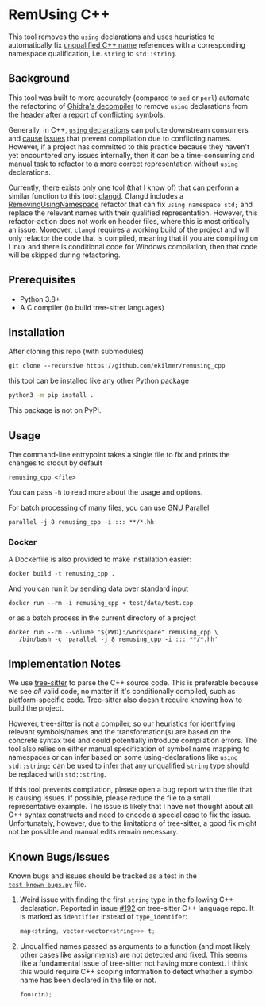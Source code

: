 # RemUsing C++

This tool removes the `using` declarations and uses heuristics to automatically fix [unqualified C++ name](https://en.cppreference.com/w/cpp/language/unqualified_lookup) references with a corresponding namespace qualification, i.e. `string` to `std::string`.

## Background

This tool was built to more accurately (compared to `sed` or `perl`) automate the refactoring of [Ghidra's decompiler](https://github.com/NationalSecurityAgency/ghidra/tree/master/Ghidra/Features/Decompiler/src/decompile/cpp) to remove `using` declarations from the header after a [report](https://github.com/lifting-bits/sleigh/issues/139) of conflicting symbols.

Generally, in C++, [`using` declarations](https://en.cppreference.com/w/cpp/language/using_declaration) can pollute downstream consumers and [cause](https://stackoverflow.com/a/2880136) [issues](https://stackoverflow.com/a/6175850) that prevent compilation due to conflicting names. However, if a project has committed to this practice because they haven't yet encountered any issues internally, then it can be a time-consuming and manual task to refactor to a more correct representation without `using` declarations.

Currently, there exists only one tool (that I know of) that can perform a similar function to this tool: [clangd](https://clangd.llvm.org/). Clangd includes a [RemovingUsingNamespace](https://clang.llvm.org/extra/doxygen/RemoveUsingNamespace_8cpp_source.html) refactor that can fix `using namespace std;` and replace the relevant names with their qualified representation. However, this refactor-action does not work on header files, where this is most critically an issue. Moreover, `clangd` requires a working build of the project and will only refactor the code that is compiled, meaning that if you are compiling on Linux and there is conditional code for Windows compilation, then that code will be skipped during refactoring.

## Prerequisites

* Python 3.8+
* A C compiler (to build tree-sitter languages)

## Installation

After cloning this repo (with submodules)

```shell
git clone --recursive https://github.com/ekilmer/remusing_cpp
```

this tool can be installed like any other Python package

```bash
python3 -m pip install .
```

This package is not on PyPI.

## Usage

The command-line entrypoint takes a single file to fix and prints the changes to stdout by default

```shell
remusing_cpp <file>
```

You can pass `-h` to read more about the usage and options.

For batch processing of many files, you can use [GNU Parallel](https://www.gnu.org/software/parallel/)

```shell
parallel -j 8 remusing_cpp -i ::: **/*.hh
```

### Docker

A Dockerfile is also provided to make installation easier:

```shell
docker build -t remusing_cpp .
```

And you can run it by sending data over standard input

```shell
docker run --rm -i remusing_cpp < test/data/test.cpp
```

or as a batch process in the current directory of a project

```shell
docker run --rm --volume "${PWD}:/workspace" remusing_cpp \
   /bin/bash -c 'parallel -j 8 remusing_cpp -i ::: **/*.hh'
```

## Implementation Notes

We use [tree-sitter](https://github.com/tree-sitter/tree-sitter) to parse the C++ source code. This is preferable because we see _all_ valid code, no matter if it's conditionally compiled, such as platform-specific code. Tree-sitter also doesn't require knowing how to build the project.

However, tree-sitter is not a compiler, so our heuristics for identifying relevant symbols/names and the transformation(s) are based on the concrete syntax tree and could potentially introduce compilation errors. The tool also relies on either manual specification of symbol name mapping to namespaces or can infer based on some using-declarations like `using std::string;` can be used to infer that any unqualified `string` type should be replaced with `std::string`.

If this tool prevents compilation, please open a bug report with the file that is causing issues. If possible, please reduce the file to a small representative example. The issue is likely that I have not thought about all C++ syntax constructs and need to encode a special case to fix the issue. Unfortunately, however, due to the limitations of tree-sitter, a good fix might not be possible and manual edits remain necessary.

## Known Bugs/Issues

Known bugs and issues should be tracked as a test in the [`test_known_bugs.py`](test/test_known_bugs.py) file.

1. Weird issue with finding the first `string` type in the following C++ declaration. Reported in issue [#192](https://github.com/tree-sitter/tree-sitter-cpp/issues/192) on tree-sitter C++ language repo. It is marked as `identifier` instead of `type_identifer`:

    ```c++
    map<string, vector<vector<string>>> t;
    ```

2. Unqualified names passed as arguments to a function (and most likely other cases like assignments) are not detected and fixed. This seems like a fundamental issue of tree-sitter not having more context. I think this would require C++ scoping information to detect whether a symbol name has been declared in the file or not.

   ```c++
   foo(cin);
   ```
